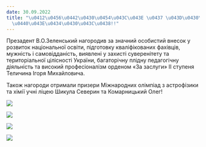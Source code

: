 ```yaml
---
date: 30.09.2022
title: "\u0412\u0456\u0442\u0430\u0454\u043C\u043E \u0437 \u043D\u0430\u0433\u043E\
  \u0440\u043E\u0434\u0430\u043C\u0438!!"
---
```

Презадент В.О.Зеленський нагородив за значний особистий внесок у розвиток національної освіти, підготовку кваліфікованих фахівців, мужність і самовідданість, виявлені у захисті суверенітету та територіальної цілісності України, багаторічну плідну педагогічну діяльність та високий професіоналізм орденом «За заслуги» ІІ ступеня Теличина Ігоря Михайловича.

Також нагороди отримали призери Міжнародних олімпіад з астрофізики та хімії учні ліцею Шикула Северин та Комарницький Олег!

![](/files/вітаємо-з-нагородами-нагород-3.jpg)

![](/files/вітаємо-з-нагородами-нагород1.jpg)

![](/files/вітаємо-з-нагородами-нагород2.jpg)

![](/files/вітаємо-з-нагородами-нагород4.jpg)
